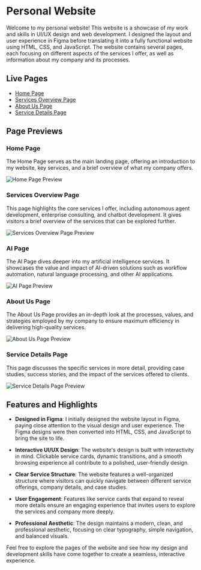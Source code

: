 # Personal Website

Welcome to my personal website! This website is a showcase of my work and skills in UI/UX design and web development. I designed the layout and user experience in Figma before translating it into a fully functional website using HTML, CSS, and JavaScript. The website contains several pages, each focusing on different aspects of the services I offer, as well as information about my company and its processes.

## Live Pages
- [Home Page](https://yeswanthvarmagottumukkala.github.io/personalwebsite/home.html)
- [Services Overview Page](https://yeswanthvarmagottumukkala.github.io/personalwebsite/ai.html)
- [About Us Page](https://yeswanthvarmagottumukkala.github.io/personalwebsite/eff.html)
- [Service Details Page](https://yeswanthvarmagottumukkala.github.io/personalwebsite/ss.html)

## Page Previews

### Home Page
The Home Page serves as the main landing page, offering an introduction to my website, key services, and a brief overview of what my company offers.

![Home Page Preview](images/home-preview.png)

### Services Overview Page
This page highlights the core services I offer, including autonomous agent development, enterprise consulting, and chatbot development. It gives visitors a brief overview of the services that can be explored further.

![Services Overview Page Preview](images/services-preview.png)

### AI Page
The AI Page dives deeper into my artificial intelligence services. It showcases the value and impact of AI-driven solutions such as workflow automation, natural language processing, and other AI applications.

![AI Page Preview](images/ai-preview.png)

### About Us Page
The About Us Page provides an in-depth look at the processes, values, and strategies employed by my company to ensure maximum efficiency in delivering high-quality services.

![About Us Page Preview](images/eff-preview.png)

### Service Details Page
This page discusses the specific services in more detail, providing case studies, success stories, and the impact of the services offered to clients.

![Service Details Page Preview](images/ss-preview.png)

## Features and Highlights

- **Designed in Figma**: I initially designed the website layout in Figma, paying close attention to the visual design and user experience. The Figma designs were then converted into HTML, CSS, and JavaScript to bring the site to life.

- **Interactive UI/UX Design**: The website's design is built with interactivity in mind. Clickable service cards, dynamic transitions, and a smooth browsing experience all contribute to a polished, user-friendly design.

- **Clear Service Structure**: The website features a well-organized structure where visitors can quickly navigate between different service offerings, company details, and case studies.

- **User Engagement**: Features like service cards that expand to reveal more details ensure an engaging experience that invites users to explore the services and company more deeply.

- **Professional Aesthetic**: The design maintains a modern, clean, and professional aesthetic, focusing on clear typography, simple navigation, and balanced visuals.

Feel free to explore the pages of the website and see how my design and development skills have come together to create a seamless, interactive experience.
